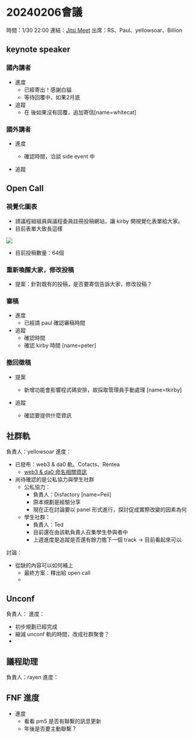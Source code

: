 # 20240206會議

時間：1/30 22:00
連結：[Jitsi Meet](https://jitsi.ocf.tw/g0vsummit2024program)
出席：RS、Paul、yellowsoar、Billion

## keynote speaker 
### 國內講者
- 進度
    - 已經寄出！感謝白貓
    - 等待回覆中，如果2月底
- 追蹤
    - 在   後如果沒有回覆，追加寄信[name=whitecat]

### 國外講者
- 進度
    - 確認時間，洽談 side event 中

- 追蹤

## Open Call 
### 視覺化圖表
- 請議程組組員與議程委員註冊投稿網站，讓 kirby 開視覺化表單給大家。
- 目前表單大致長這樣

![](https://s3-ap-northeast-1.amazonaws.com/g0v-hackmd-images/uploads/upload_6f8d3c56d8e6161f9405d7e3788c63c6.png)
- 目前投稿數量：64個

### 重新喚醒大家，修改投稿
- 提案：針對既有的投稿，是否要寄信告訴大家，修改投稿？


### 審稿
- 進度
    - 已經請 paul 確認審稿時間
- 追蹤
    - 確認時間
    - 確認 kirby 時間 [name=peter]

### 撤回徵稿
- 提案
    - 新增功能會影響程式碼安排，故採取管理員手動處理 [name=tkirby]
    
- 追蹤
    - 確認要提供什麼資訊

## 社群軌
負責人：yellowsoar
進度：
- 已發布：web3 & da0 軌、Cofacts、Rentea
    - [web3 & da0 命名相關資訊](https://docs.google.com/document/d/1AhY_N0Y2gixg6vzTRxzv4K6IKklUhQca0H5qes_ncwE/edit#heading=h.c6qv0kfgkim1)
- 尚待確認的是公私協力與學生社群
    - 公私協力：
        - 負責人：Disfactory [name=Peii]
        - 原本規劃是經驗分享
        - 現在正在討論要以 panel 形式進行，探討促成實際改變的因素為何
    - 學生社群：
        - 負責人：Ted
        - 目前還在由該軌負責人召集學生參與者中
        - 上週進度是追蹤是否還有餘力擔下一個 track → 目前看起來可以

討論：
- 從缺的內容可以如何補上
    - 最終方案：釋出給 open call 
    - 

## Unconf 
負責人：
進度：
- 初步規劃已經完成
- 縮減 unconf 軌的時間，改成社群聚會？
- 

## 議程助理
負責人：rayen 
進度：

## FNF 進度
- 進度
    - 看看 pm5 是否有聯繫的訊息更新
    - 年後是否要主動聯繫？